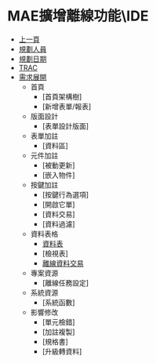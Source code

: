 # MAE擴增離線功能\IDE
* [上一頁](../../README.md)
* [規劃人員](README.md#user)
* [規劃日期](README.md#updatedate)
* [TRAC](README.md#trac)
* [需求展開](README.md#requirement)
    * 首頁
        * [首頁架構樹]
        * [新增表單/報表]
    * 版面設計
        * [表單設計版面]
    * 表單加註
        * [資料區]
    * 元件加註
        * [被動更新]
        * [嵌入物件]
    * 按鍵加註
        * [按鍵行為選項]
        * [開啟它單]
        * [資料交易]
        * [資料過濾]
    * 資料表格
        * [資料表](Physical/README.md)
        * [檢視表]
        * [離線資料交易](OfflinePosting/README.md)
    * 專案資源
        * [離線任務設定]
    * 系統資源
        * [系統函數]
    * 影響修改
        * [單元檢錯]
        * [加註複製]
        * [規格書]
        * [升級轉資料]